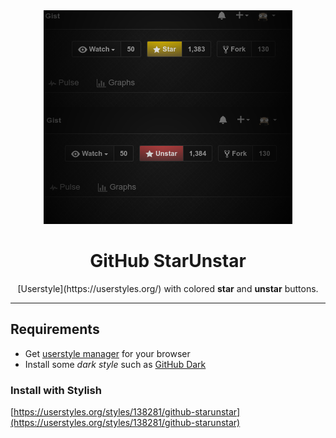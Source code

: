<div align="center"><img src="preview.png" alt="preview"></div>

<div align="center"><h1>GitHub StarUnstar</h1></div>

<div align="center">[Userstyle](https://userstyles.org/) with colored <b>star</b> and <b>unstar</b> buttons.</div>

---

## Requirements

- Get [userstyle manager](https://userstyles.org/help/stylish) for your browser
- Install some *dark style* such as [GitHub Dark](https://userstyles.org/styles/37035/github-dark)

### Install with Stylish

[https://userstyles.org/styles/138281/github-starunstar](https://userstyles.org/styles/138281/github-starunstar)
